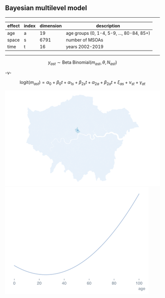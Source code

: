 ## Bayesian multilevel model

---
effect | index | dimension | description
------ | ------|---------- | -----------
age    | a     | 19        | age groups (0, 1-4, 5-9, ..., 80-84, 85+)
space  | s     | 6791      | number of MSOAs
time   | t     | 16        | years 2002-2019

---
$$
y_{ast} \sim \text{Beta Binomial} (m_{ast}, \theta, N_{ast})
$$

-v-
<!-- .slide: data-background="#343434" -->
$$
\text{logit} (m_{ast}) = \alpha_0 + \beta_0 t +
            \alpha_{1s} + \beta_{2s} t +
            \alpha_{2a} + \beta_{2a} t + 
            \xi_{as} + \nu_{st} + \gamma_{at}
$$
<!-- .element style="font-size: 90%"-->
<div class="r-stack">
    <img class="fragment fade-in-then-out" src="slides/_spatial_models/assets/MSOA_CAR.png">
    <img class="fragment fade-in-then-out" src="slides/_spatial_models/assets/age_shape.png">
</div>
